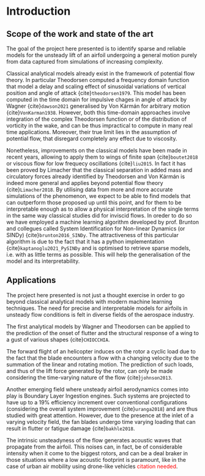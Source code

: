 # Introduction

## Scope of the work and state of the art

The goal of the project here presented is to identify sparse and reliable models for the unsteady lift of an airfoil undergoing a general motion purely from data captured from simulations of increasing complexity. 

Classical analytical models already exist in the framework of potential flow theory. In particular Theodorsen computed a frequency domain function that model a delay and scaling effect of sinusoidal variations of vertical position and angle of attack {cite}`theodorsen1979`. This model has been computed in the time domain for impulsive chages in angle of attack by Wagner {cite}`dawson2021` generalised by Von Kármán for arbitrary motion {cite}`VonKarman1938`. However, both this time-domain approaches involve integration of the complex Theodorsen function or of the distribution of vorticity in the wake, and can be thus impractical to compute in many real time applications. Moreover, their true limit lies in the assumption of potential flow, that disregard completely any effect due to viscosity. 

Nonetheless, improvements on the classical models have been made in recent years, allowing to apply them to wings of finite span {cite}`boutet2018` or viscous flow for low frequecy oscillations {cite}`liu2015`. In fact it has been proved by Limacher that the classical separation in added mass and circulatory forces already identified by Theodorsen and Von Kármán is indeed more general and applies beyond potential flow theory {cite}`Limacher2018`. By utilising data from more and more accurate simulations of the phenomenon, we expect to be able to find models that can outperform those proposed up until this point, and for them to be interpretable enough as to allow a physical interpretation of the single terms in the same way classical studies did for inviscid flows. In oreder to do so we have employed a machine learning algorithm developed by prof. Brunton and collegues called System Identification for Non-linear Dynamics (or SINDy) {cite}`brunton2016_SINDy`. The attractiveness of this particular algorithm is due to the fact that it has a python implementation {cite}`kaptanoglu2021_PySINDy` and is optimised to retrieve sparse models, i.e. with as little terms as possible. This will help the generalisation of the model and its interpretability.

## Applications

The project here presented is not just a thought exercise in order to go beyond classical analytical models with modern machine learning techniques. The need for precise and interpretable models for airfoils in unsteady flow conditions is felt in diverse fields of the aerospace industry.

The first analytical models by Wagner and Theodorsen can be applied to the prediction of the onset of flutter and the structural response of a wing to a gust of various shapes {cite}`CHIOCCHIA`.

The forward flight of an helicopter induces on the rotor a cyclic load due to the fact that the blade encounters a flow with a changing velocity due to the summation of the linear and rotating motion. The prediction of such loads, and thus of the lift force generated by the rotor, can only be made considering the time-varying nature of the flow {cite}`johnson2013`. 

Another emerging field where unsteady airfoil aerodynamics comes into play is Boundary Layer Ingestion engines. Such systems are projected to have up to a 19\% efficiency increment over conventional configurations (considering the overall system improvement {cite}`uranga2018`) and are thus studied with great attention. However, due to the presence at the inlet of a varying velocity field, the fan blades undergo time varying loading that can result in flutter or fatigue damage {cite}`bakhle2018`.

The intrinsic unsteadyness of the flow generates acoustic waves that propagate from the airfoil. This noises can, in fact, be of considerable intensity when it come to the biggest rotors, and can be a deal braker in those situations where a low acoustic footprint is paramount, like in the case of urban air mobility using drone-like vehicles <span style="color: red;">citation needed</span>.  